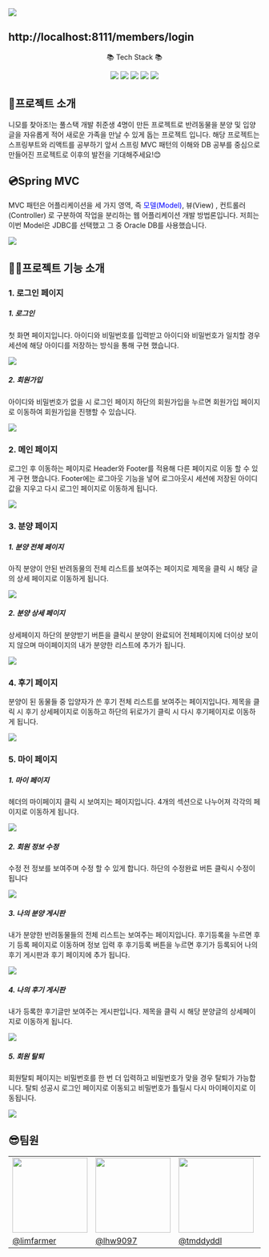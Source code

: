 
  <div>
    <img src="https://capsule-render.vercel.app/api?type=waving&color=auto&height=300&section=header&text=니모를%20찾아조!&fontSize=90" />
    <h2>http://localhost:8111/members/login</h2>

  </div>
 <div  align=center>
   <p>📚 Tech Stack 📚 </p>
      <img src="https://img.shields.io/badge/Java-ED8B00?style=for-the-badge&logo=openjdk&logoColor=white">
      <img src="https://img.shields.io/badge/Oracle-F80000?style=for-the-badge&logo=Oracle&logoColor=white">
      <img src="https://img.shields.io/badge/Thymeleaf-%23005C0F.svg?style=for-the-badge&logo=Thymeleaf&logoColor=white">
<!--       <img src="https://img.shields.io/badge/spring-%236DB33F.svg?style=for-the-badge&logo=spring&logoColor=white"> -->
      <img src="https://img.shields.io/badge/HTML-239120?style=for-the-badge&logo=html5&logoColor=white">
      <img src="https://img.shields.io/badge/CSS-239120?&style=for-the-badge&logo=css3&logoColor=white">
  </div>
  <div>
   <h2><span>🚩</span>프로젝트 소개</h2>
    <p>니모를 찾아조!는 풀스택 개발 취준생 4명이 만든 프로젝트로 반려동물을 분양 및 입양 글을 자유롭게 적어 새로운 가족을 만날 수 있게 돕는 프로젝트 입니다. 해당 프로젝트는 스프링부트와 리액트를 공부하기 앞서 스프링 MVC 패턴의 이해와 DB 공부를 중심으로 만들어진 프로젝트로 이후의 발전을 기대해주세요!😊</p>
  </div>
  <div>
    <h2><span>💿</span>Spring MVC</h2>
    <p>
      MVC 패턴은 어플리케이션을 세 가지 영역, 즉 <span style="color: 0000ff;">모델(Model)</span>, <span> 뷰(View)</span> , <span>컨트롤러(Controller)</span>  로 구분하여 작업을 분리하는 웹 어플리케이션 개발 방법론입니다. 저희는 이번 Model은 JDBC를 선택했고 그 중 Oracle DB를 사용했습니다.
    </p>
    <p>
      <img src="https://github.com/limfarmer/find_nimo/assets/129915370/5c44308c-c302-448c-9467-c42cee2bb962">
<!--       <img src="https://github.com/limfarmer/find_nimo/assets/129915370/2567fa7f-0563-49f3-bf10-a5dbc24b90de"> -->
    </p>
  </div>
  <div>
    <h2>🐱‍👤프로젝트 기능 소개</h2>
<!--     // -->
    <p>
      <h3>1. 로그인 페이지</h3>
      <h5>1. 로그인</h5>
      <p>
      첫 화면 페이지입니다. 아이디와 비밀번호를 입력받고 아이디와 비밀번호가 일치할 경우 세션에 해당 아이디를 저장하는 방식을 통해 구현 했습니다.
      </p>
      <img src="https://github.com/limfarmer/find_nimo/assets/129915370/1be9db82-e99d-407b-ab40-e4fb9f4e8ad3">
    <h5>2. 회원가입</h5>
    <p>
      아이디와 비밀번호가 없을 시 로그인 페이지 하단의 회원가입을 누르면 회원가입 페이지로 이동하여 회원가입을 진행할 수 있습니다.
    </p>
    <img src="https://github.com/limfarmer/find_nimo/assets/129915370/25b5f74f-52b6-4f38-b163-1d11b9acf7f9">
    </p>
<!--     // -->
    <p>
      <h3>2. 메인 페이지</h3>
      <p>
        로그인 후 이동하는 페이지로 Header와 Footer를 적용해 다른 페이지로 이동 할 수 있게 구현 했습니다. Footer에는 로그아웃 기능을 넣어 로그아웃시 세션에 저장된 아이디 값을 지우고 다시 로그인 페이지로 이동하게 됩니다.
      </p>
      <img src="https://github.com/limfarmer/find_nimo/assets/129915370/cc9f873d-969c-4423-890f-6ec51d19736d">
    </p>
<!--     // -->
    <p>
      <h3>3. 분양 페이지</h3>
      <h5>1. 분양 전체 페이지</h5>
      <p>
        아직 분양이 안된 반려동물의 전체 리스트를 보여주는 페이지로 제목을 클릭 시 해당 글의 상세 페이지로 이동하게 됩니다.
      </p>
      <img src="https://github.com/limfarmer/find_nimo/assets/129915370/522ace50-74c7-4f83-8e10-eac99fa997b0">
  <h5>2. 분양 상세 페이지</h5>
    <p>
      상세페이지 하단의 분양받기 버튼을 클릭시 분양이 완료되어 전체페이지에 더이상 보이지 않으며 마이페이지의 내가 분양한 리스트에 추가가 됩니다.
    </p>
    <img src="https://github.com/limfarmer/find_nimo/assets/129915370/07fde7b1-9eeb-4d58-b0bf-4f9b2da958cd">  
  </p>
<!--     // -->
    <p>
    <h3>4. 후기 페이지</h3>
      <p>
        분양이 된 동물들 중 입양자가 쓴 후기 전체 리스트를 보여주는 페이지입니다. 제목을 클릭 시 후기 상세페이지로 이동하고 하단의 뒤로가기 클릭 시 다시 후기페이지로 이동하게 됩니다.
      </p>
      <img src="https://github.com/limfarmer/find_nimo/assets/129915370/77a0751e-58da-4f09-a1cf-4ecb4b75dd2f">
    </p>
<!--     // -->
    <p>
      <h3>5. 마이 페이지</h3>
      <h5>1. 마이 페이지</h5>
      <p>
        헤더의 마이페이지 클릭 시 보여지는 페이지입니다. 4개의 섹션으로 나누어져 각각의 페이지로 이동하게 됩니다.
      </p>
      <img src="https://github.com/limfarmer/find_nimo/assets/129915370/aaabb065-c646-4dd2-a3b2-57496d05c360">
  <h5>2. 회원 정보 수정</h5>
    <p>
      수정 전 정보를 보여주며 수정 할 수 있게 합니다. 하단의 수정완료 버튼 클릭시 수정이 됩니다
    </p>
    <img src="https://github.com/limfarmer/find_nimo/assets/129915370/d4559a2b-aac3-44fd-8df4-e978ea9bd0ba">
    <h5>3. 나의 분양 게시판</h5>
    <p>
      내가 분양한 반려동물들의 전체 리스트는 보여주는 페이지입니다. 후기등록을 누르면 후기 등록 페이지로 이동하며 정보 입력 후 후기등록 버튼을 누르면 후기가 등록되어 나의 후기 게시판과 후기 페이지에 추가 됩니다.
    </p>
    <img src="https://github.com/limfarmer/find_nimo/assets/129915370/0473dc97-5770-49f2-87c9-c98ba98d77da">
    <h5>4. 나의 후기 게시판</h5>
    <p>
      내가 등록한 후기글만 보여주는 게시판입니다. 제목을 클릭 시 해당 분양글의 상세페이지로 이동하게 됩니다.
    </p>
    <img src="https://github.com/limfarmer/find_nimo/assets/129915370/90e1b874-be43-4537-b7ad-85e23a6ee7ae">
    <h5>5. 회원 탈퇴</h5>
    <p>
      회원탈퇴 페이지는 비밀번호를 한 번 더 입력하고 비밀번호가 맞을 경우 탈퇴가 가능합니다. 탈퇴 성공시 로그인 페이지로 이동되고 비밀번호가 틀릴시 다시 마이페이지로 이동됩니다.
    </p>
    <img src="https://github.com/limfarmer/find_nimo/assets/129915370/fcccccd0-b6ae-4fb6-b35e-486973703ef5">
  </p>
  </div>
  <div>
    <h2>😎팀원</h2>
    <p>
<table>
  <tr>
    <td><a href="https://github.com/limfarmer"><img src="https://avatars.githubusercontent.com/u/129802296?v=4" width="150" height="150"/></a></td>
    <td><a href="https://github.com/lhw9097"><img src="https://avatars.githubusercontent.com/u/161571595?v=4" width="150" height="150"/></a></td>
    <td><a href="https://github.com/tmddyddl"><img src="https://avatars.githubusercontent.com/u/162107516?v=4" width="150" height="150"/></a></td>
    <td><a href="https://github.com/leehal"><img src="https://avatars.githubusercontent.com/u/129915370?v=4" width="150" height="150"/></a></td>
  </tr>
  <tr>
    <td><a href="https://github.com/limfarmer">@limfarmer</a></td>
    <td><a href="https://github.com/lhw9097">@lhw9097</a></td>
    <td><a href="https://github.com/tmddyddl">@tmddyddl</a></td>
    <td><a href="https://github.com/leehal">@leehal</a></td>
  </tr>
</table>
    </p>
  </div>
<!-- <img src="https://github.com/limfarmer/find_nimo/assets/129915370/13e91c1d-98e6-4f6f-9ec8-a9c92fa2cd09"> -->


